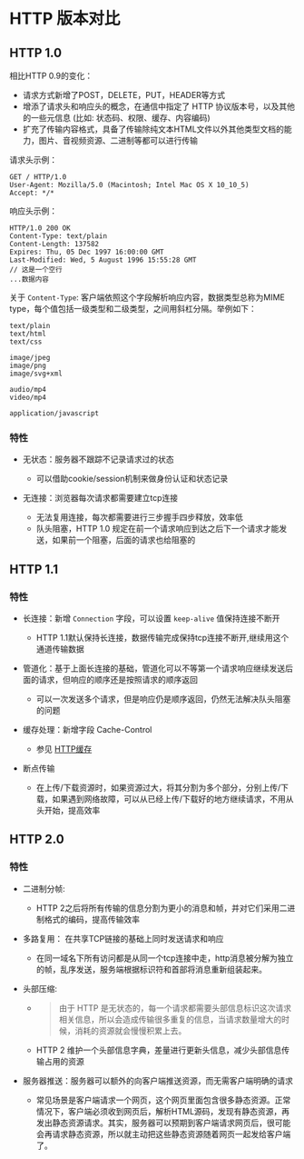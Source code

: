 # HTTP 版本对比
## HTTP 1.0

相比HTTP 0.9的变化：
- 请求方式新增了POST，DELETE，PUT，HEADER等方式
- 增添了请求头和响应头的概念，在通信中指定了 HTTP 协议版本号，以及其他的一些元信息 (比如: 状态码、权限、缓存、内容编码)
- 扩充了传输内容格式，具备了传输除纯文本HTML文件以外其他类型文档的能力，图片、音视频资源、二进制等都可以进行传输

请求头示例：
```http
GET / HTTP/1.0
User-Agent: Mozilla/5.0 (Macintosh; Intel Mac OS X 10_10_5)
Accept: */*
```

响应头示例：
```http
HTTP/1.0 200 OK
Content-Type: text/plain
Content-Length: 137582
Expires: Thu, 05 Dec 1997 16:00:00 GMT
Last-Modified: Wed, 5 August 1996 15:55:28 GMT
// 这是一个空行
...数据内容
```

关于 `Content-Type`: 客户端依照这个字段解析响应内容，数据类型总称为MIME type，每个值包括一级类型和二级类型，之间用斜杠分隔。举例如下：
```
text/plain
text/html
text/css

image/jpeg
image/png
image/svg+xml

audio/mp4
video/mp4

application/javascript
```

### 特性
- 无状态：服务器不跟踪不记录请求过的状态
  - 可以借助cookie/session机制来做身份认证和状态记录

- 无连接：浏览器每次请求都需要建立tcp连接
  - 无法复用连接，每次都需要进行三步握手四步释放，效率低
  - 队头阻塞，HTTP 1.0 规定在前一个请求响应到达之后下一个请求才能发送，如果前一个阻塞，后面的请求也给阻塞的

## HTTP 1.1
### 特性
- 长连接：新增 `Connection` 字段，可以设置 `keep-alive` 值保持连接不断开
  - HTTP 1.1默认保持长连接，数据传输完成保持tcp连接不断开,继续用这个通道传输数据

- 管道化：基于上面长连接的基础，管道化可以不等第一个请求响应继续发送后面的请求，但响应的顺序还是按照请求的顺序返回
  - 可以一次发送多个请求，但是响应仍是顺序返回，仍然无法解决队头阻塞的问题

- 缓存处理：新增字段 Cache-Control
  - 参见 [HTTP缓存](HTTP_Cache.md)

- 断点传输
  - 在上传/下载资源时，如果资源过大，将其分割为多个部分，分别上传/下载，如果遇到网络故障，可以从已经上传/下载好的地方继续请求，不用从头开始，提高效率

## HTTP 2.0
### 特性
- 二进制分帧:
  - HTTP 2之后将所有传输的信息分割为更小的消息和帧，并对它们采用二进制格式的编码，提高传输效率

- 多路复用： 在共享TCP链接的基础上同时发送请求和响应
  - 在同一域名下所有访问都是从同一个tcp连接中走，http消息被分解为独立的帧，乱序发送，服务端根据标识符和首部将消息重新组装起来。

- 头部压缩:
  - > 由于 HTTP 是无状态的，每一个请求都需要头部信息标识这次请求相关信息，所以会造成传输很多重复的信息，当请求数量增大的时候，消耗的资源就会慢慢积累上去。
  - HTTP 2 维护一个头部信息字典，差量进行更新头信息，减少头部信息传输占用的资源

- 服务器推送：服务器可以额外的向客户端推送资源，而无需客户端明确的请求
  - 常见场景是客户端请求一个网页，这个网页里面包含很多静态资源。正常情况下，客户端必须收到网页后，解析HTML源码，发现有静态资源，再发出静态资源请求。其实，服务器可以预期到客户端请求网页后，很可能会再请求静态资源，所以就主动把这些静态资源随着网页一起发给客户端了。

